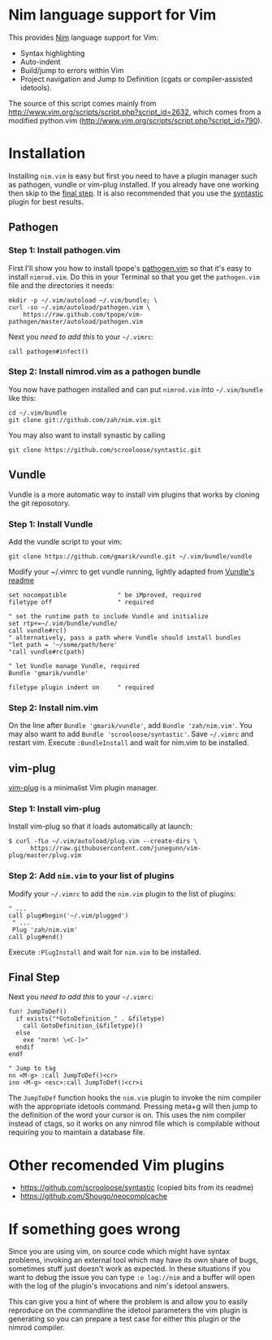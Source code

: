# Nim language support for Vim

This provides [Nim](http://nim-lang.org) language support for Vim:

* Syntax highlighting
* Auto-indent
* Build/jump to errors within Vim
* Project navigation and Jump to Definition (cgats or compiler-assisted
  idetools).

The source of this script comes mainly from
http://www.vim.org/scripts/script.php?script_id=2632, which comes from a
modified python.vim (http://www.vim.org/scripts/script.php?script_id=790).

# Installation

Installing `nim.vim` is easy but first you need to have a plugin manager such
as pathogen, vundle or vim-plug installed.
If you already have one working then skip to the [final step](README.markdown#final-step).
It is also recommended that you use the [syntastic](https://github.com/scrooloose/syntastic) plugin for best results.

## Pathogen

### Step 1: Install pathogen.vim

First I'll show you how to install tpope's
[pathogen.vim](https://github.com/tpope/vim-pathogen) so that it's easy to
install `nimrod.vim`.  Do this in your Terminal so that you get the
`pathogen.vim` file and the directories it needs:

    mkdir -p ~/.vim/autoload ~/.vim/bundle; \
    curl -so ~/.vim/autoload/pathogen.vim \
        https://raw.github.com/tpope/vim-pathogen/master/autoload/pathogen.vim

Next you *need to add this* to your `~/.vimrc`:

    call pathogen#infect()

### Step 2: Install nimrod.vim as a pathogen bundle

You now have pathogen installed and can put `nimrod.vim` into `~/.vim/bundle`
like this:

    cd ~/.vim/bundle
    git clone git://github.com/zah/nim.vim.git
    
You may also want to install synastic by calling 

    git clone https://github.com/scrooloose/syntastic.git

## Vundle
  
Vundle is a more automatic way to install vim plugins that works by cloning 
the git reposotory.
  
### Step 1: Install Vundle
  
Add the vundle script to your vim:
  
    git clone https://github.com/gmarik/vundle.git ~/.vim/bundle/vundle
    
Modify your ~/.vimrc to get vundle running, lightly adapted from [Vundle's readme](https://github.com/gmarik/Vundle.vim/blob/master/README.md)

    set nocompatible              " be iMproved, required
    filetype off                  " required
    
    " set the runtime path to include Vundle and initialize
    set rtp+=~/.vim/bundle/vundle/
    call vundle#rc()
    " alternatively, pass a path where Vundle should install bundles
    "let path = '~/some/path/here'
    "call vundle#rc(path)
    
    " let Vundle manage Vundle, required
    Bundle 'gmarik/vundle'
    
    filetype plugin indent on     " required
    
### Step 2: Install nim.vim

On the line after `Bundle 'gmarik/vundle'`, add `Bundle 'zah/nim.vim'`. You may also want
to add `Bundle 'scrooloose/syntastic'`. Save `~/.vimrc` and restart vim. Execute `:BundleInstall`
and wait for nim.vim to be installed.

## vim-plug

[vim-plug](https://github.com/junegunn/vim-plug) is a minimalist Vim plugin manager.

### Step 1: Install vim-plug

Install vim-plug so that it loads automatically at launch:

    $ curl -fLo ~/.vim/autoload/plug.vim --create-dirs \
          https://raw.githubusercontent.com/junegunn/vim-plug/master/plug.vim

### Step 2: Add `nim.vim` to your list of plugins

Modify your `~/.vimrc` to add the `nim.vim` plugin to the list of plugins:

    " ...
    call plug#begin('~/.vim/plugged')
     " ...
     Plug 'zah/nim.vim'
    call plug#end()

Execute `:PlugInstall` and wait for `nim.vim` to be installed.

## Final Step
Next you *need to add this* to your `~/.vimrc`:

    fun! JumpToDef()
      if exists("*GotoDefinition_" . &filetype)
        call GotoDefinition_{&filetype}()
      else
        exe "norm! \<C-]>"
      endif
    endf
    
    " Jump to tag
    nn <M-g> :call JumpToDef()<cr>
    ino <M-g> <esc>:call JumpToDef()<cr>i

The `JumpToDef` function hooks the `nim.vim` plugin to invoke the nim
compiler with the appropriate idetools command. Pressing meta+g will then jump
to the definition of the word your cursor is on. This uses the nim compiler
instead of ctags, so it works on any nimrod file which is compilable without
requiring you to maintain a database file.
  
# Other recomended Vim plugins

* https://github.com/scrooloose/syntastic (copied bits from its readme)
* https://github.com/Shougo/neocomplcache

# If something goes wrong

Since you are using vim, on source code which might have syntax problems,
invoking an external tool which may have its own share of bugs, sometimes stuff
just doesn't work as expected. In these situations if you want to debug the
issue you can type ``:e log://nim`` and a buffer will open with the log of
the plugin's invocations and nim's idetool answers.

This can give you a hint of where the problem is and allow you to easily
reproduce on the commandline the idetool parameters the vim plugin is
generating so you can prepare a test case for either this plugin or the nimrod
compiler.
